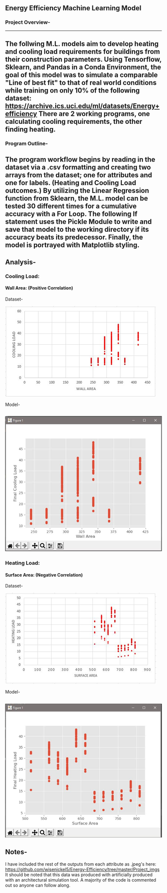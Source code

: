 ## Energy Efficiency Machine Learning Model

### Project Overview-
---
The follwing M.L. models aim to develop heating and cooling load requirements for buildings from their construction parameters.
Using Tensorflow, Sklearn, and Pandas in a Conda Environment, the goal of this model was to simulate a comparable 
"Line of best fit" to that of real world conditions while training on only 10% of the following dataset: https://archive.ics.uci.edu/ml/datasets/Energy+efficiency
There are 2 working programs, one calculating cooling requirements, the other finding heating.
---
### Program Outline-
The program workflow begins by reading in the dataset via a .csv formatting and creating two arrays from the dataset;
one for attributes and one for labels. (Heating and Cooling Load outcomes.) By utilizing the Linear Regression function from Sklearn,
the M.L. model can be tested 30 different times for a cumulative accuracy with a For Loop. 
The following If statement uses the Pickle Module to write and save that model to the working directory if its accuracy beats its predecessor.
Finally, the model is portrayed with Matplotlib styling.
---
## Analysis-
### Cooling Load:
#### Wall Area: (Positive Correlation)
Dataset-

![](Project_imgs/CL-Wall_Area-Excel.JPG)

Model-

![](Project_imgs/CL-Wall_Area.JPG)
---
### Heating Load:
#### Surface Area: (Negative Correlation)
Dataset-

![](Project_imgs/HL-Surface_Area-Excel.JPG)

Model-

![](Project_imgs/HL-Surface_Area.JPG)
---
## Notes-
I have included the rest of the outputs from each attribute as .jpeg's here: https://github.com/wisenickel5/Energy-Efficiency/tree/master/Project_imgs
It should be noted that this data was produced with artificially produced with an architectural  simulation tool. 
A majority of the code is commented out so anyone can follow along. 
